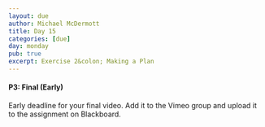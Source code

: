 ```yaml
---
layout: due
author: Michael McDermott
title: Day 15
categories: [due]
day: monday
pub: true
excerpt: Exercise 2&colon; Making a Plan
---
```

#### P3: Final (Early)
Early deadline for your final video. Add it to the Vimeo group and upload it to the assignment on Blackboard.
